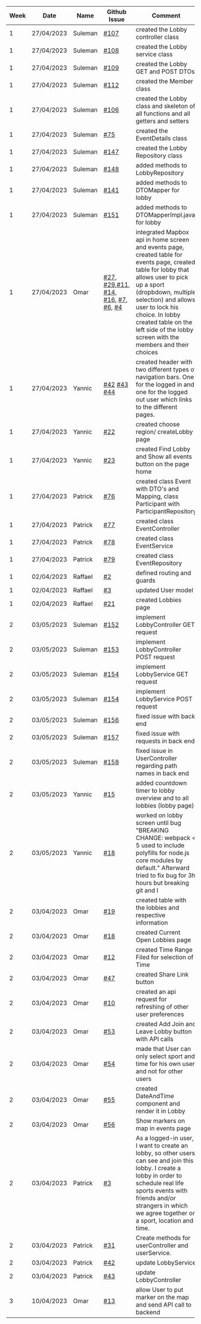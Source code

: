 | **Week** | **Date** | **Name** | **Github Issue**                                                                                                                                                                                                                                                                                                                                                                                                                                                                                                                                                                                                                                                                        | **Comment** |
|----------|----------|----------|-----------------------------------------------------------------------------------------------------------------------------------------------------------------------------------------------------------------------------------------------------------------------------------------------------------------------------------------------------------------------------------------------------------------------------------------------------------------------------------------------------------------------------------------------------------------------------------------------------------------------------------------------------------------------------------------|-------------|
|      1   |27/04/2023| Suleman  | [#107 ](https://github.com/sopra-fs23-group-07/sopra-fs23-group-07-server/issues/107)                                                                                                                                                                                                                                                                                                                                                                                                                                                                                                                                                                                                   |created the Lobby controller class| 
|      1   |27/04/2023| Suleman  | [#108](https://github.com/sopra-fs23-group-07/sopra-fs23-group-07-server/issues/108)                                                                                                                                                                                                                                                                                                                                                                                                                                                                                                                                                                                                    |created the Lobby service class|
|      1   |27/04/2023| Suleman  | [#109](https://github.com/sopra-fs23-group-07/sopra-fs23-group-07-server/issues/109)                                                                                                                                                                                                                                                                                                                                                                                                                                                                                                                                                                                                    |created the Lobby GET and POST DTOs|
|      1   |27/04/2023| Suleman  | [#112](https://github.com/sopra-fs23-group-07/sopra-fs23-group-07-server/issues/112)                                                                                                                                                                                                                                                                                                                                                                                                                                                                                                                                                                                                    |created the Member class|
|      1   |27/04/2023| Suleman  | [#106](https://github.com/sopra-fs23-group-07/sopra-fs23-group-07-server/issues/106)                                                                                                                                                                                                                                                                                                                                                                                                                                                                                                                                                                                                    |created the Lobby class and skeleton of all functions and all getters and setters|
|      1   |27/04/2023| Suleman  | [#75](https://github.com/sopra-fs23-group-07/sopra-fs23-group-07-server/issues/75)                                                                                                                                                                                                                                                                                                                                                                                                                                                                                                                                                                                                      |created the EventDetails class|
|      1   |27/04/2023| Suleman  | [#147](https://github.com/sopra-fs23-group-07/sopra-fs23-group-07-server/issues/147)                                                                                                                                                                                                                                                                                                                                                                                                                                                                                                                                                                                                    |created the Lobby Repository class|
|      1   |27/04/2023| Suleman  | [#148](https://github.com/sopra-fs23-group-07/sopra-fs23-group-07-server/issues/148)                                                                                                                                                                                                                                                                                                                                                                                                                                                                                                                                                                                                    |added methods to LobbyRepository|
|      1   |27/04/2023| Suleman  | [#141](https://github.com/sopra-fs23-group-07/sopra-fs23-group-07-server/issues/141)                                                                                                                                                                                                                                                                                                                                                                                                                                                                                                                                                                                                    |added methods to DTOMapper for lobby|
|      1   |27/04/2023| Suleman  | [#151](https://github.com/sopra-fs23-group-07/sopra-fs23-group-07-server/issues/151)                                                                                                                                                                                                                                                                                                                                                                                                                                                                                                                                                                                                    |added methods to DTOMapperImpl.java for lobby|
|      1   |27/04/2023| Omar     | [#27](https://github.com/sopra-fs23-group-07/sopra-fs23-group-07-client/issues/27), [#29](https://github.com/sopra-fs23-group-07/sopra-fs23-group-07-client/issues/29),[#11](https://github.com/sopra-fs23-group-07/sopra-fs23-group-07-client/issues/11), [#14](https://github.com/sopra-fs23-group-07/sopra-fs23-group-07-client/issues/14), [#16](https://github.com/sopra-fs23-group-07/sopra-fs23-group-07-client/issues/16), [#7](https://github.com/sopra-fs23-group-07/sopra-fs23-group-07-client/issues/7), [#6](https://github.com/sopra-fs23-group-07/sopra-fs23-group-07-client/issues/6), [#4](https://github.com/sopra-fs23-group-07/sopra-fs23-group-07-client/issues/4) |integrated Mapbox api in home screen and events page, created table for events page, created table for lobby that allows user to pick up a sport (dropbdown, multiple selection) and allows user to lock his choice. In lobby created table on the left side of the lobby screen with the members and their choices |
|      1   |27/04/2023| Yannic   | [#42](https://github.com/sopra-fs23-group-07/sopra-fs23-group-07-client/issues/42) [#43](https://github.com/sopra-fs23-group-07/sopra-fs23-group-07-client/issues/43) [#44](https://github.com/sopra-fs23-group-07/sopra-fs23-group-07-client/issues/44)                                                                                                                                                                                                                                                                                                                                                                                                                                |created header with two different types of navigation bars. One for the logged in and one for the logged out user which links to the different pages.|
|      1   |27/04/2023| Yannic   | [#22](https://github.com/sopra-fs23-group-07/sopra-fs23-group-07-client/issues/22)                                                                                                                                                                                                                                                                                                                                                                                                                                                                                                                                                                                                      |created choose region/ createLobby page|
|      1   |27/04/2023| Yannic   | [#23](https://github.com/sopra-fs23-group-07/sopra-fs23-group-07-client/issues/23)                                                                                                                                                                                                                                                                                                                                                                                                                                                                                                                                                                                                      |created Find Lobby and Show all events button on the page home|
|      1   |27/04/2023| Patrick  | [#76](https://github.com/sopra-fs23-group-07/sopra-fs23-group-07-server/issues/76)                                                                                                                                                                                                                                                                                                                                                                                                                                                                                                                                                                                                      |created class Event with DTO's and Mapping, class Participant with ParticipantRepository|
|      1   |27/04/2023| Patrick  | [#77](https://github.com/sopra-fs23-group-07/sopra-fs23-group-07-server/issues/77)                                                                                                                                                                                                                                                                                                                                                                                                                                                                                                                                                                                                      |created class EventController|
|      1   |27/04/2023| Patrick  | [#78](https://github.com/sopra-fs23-group-07/sopra-fs23-group-07-server/issues/78)                                                                                                                                                                                                                                                                                                                                                                                                                                                                                                                                                                                                      |created class EventService|
|      1   |27/04/2023| Patrick  | [#79](https://github.com/sopra-fs23-group-07/sopra-fs23-group-07-server/issues/79)                                                                                                                                                                                                                                                                                                                                                                                                                                                                                                                                                                                                      |created class EventRepository|
|      1   |02/04/2023| Raffael  | [#2](https://github.com/sopra-fs23-group-07/sopra-fs23-group-07-client/issues/2)                                                                                                                                                                                                                                                                                                                                                                                                                                                                                                                                                                                                        |defined routing and guards|
|      1   |02/04/2023| Raffael  | [#3](https://github.com/sopra-fs23-group-07/sopra-fs23-group-07-client/issues/3)                                                                                                                                                                                                                                                                                                                                                                                                                                                                                                                                                                                                        |updated User model|
|      1   |02/04/2023| Raffael  | [#21](https://github.com/sopra-fs23-group-07/sopra-fs23-group-07-client/issues/21)                                                                                                                                                                                                                                                                                                                                                                                                                                                                                                                                                                                                      | created Lobbies page|
|      2   |03/05/2023| Suleman  | [#152](https://github.com/sopra-fs23-group-07/sopra-fs23-group-07-server/issues/152)                                                                                                                                                                                                                                                                                                                                                                                                                                                                                                                                                                                                    |implement LobbyController GET request|
|      2   |03/05/2023| Suleman  | [#153](https://github.com/sopra-fs23-group-07/sopra-fs23-group-07-server/issues/153)                                                                                                                                                                                                                                                                                                                                                                                                                                                                                                                                                                                                    |implement LobbyController POST request|
|      2   |03/05/2023| Suleman  | [#154](https://github.com/sopra-fs23-group-07/sopra-fs23-group-07-server/issues/154)                                                                                                                                                                                                                                                                                                                                                                                                                                                                                                                                                                                                    |implement LobbyService GET request|
|      2   |03/05/2023| Suleman  | [#154](https://github.com/sopra-fs23-group-07/sopra-fs23-group-07-server/issues/154)                                                                                                                                                                                                                                                                                                                                                                                                                                                                                                                                                                                                    |implement LobbyService POST request|
|      2   |03/05/2023| Suleman  | [#156](https://github.com/sopra-fs23-group-07/sopra-fs23-group-07-server/issues/156)                                                                                                                                                                                                                                                                                                                                                                                                                                                                                                                                                                                                    |fixed issue with back end|
|      2   |03/05/2023| Suleman  | [#157](https://github.com/sopra-fs23-group-07/sopra-fs23-group-07-server/issues/157)                                                                                                                                                                                                                                                                                                                                                                                                                                                                                                                                                                                                    |fixed issue with requests in back end|
|      2   |03/05/2023| Suleman  | [#158](https://github.com/sopra-fs23-group-07/sopra-fs23-group-07-server/issues/158)                                                                                                                                                                                                                                                                                                                                                                                                                                                                                                                                                                                                    |fixed issue in UserController regarding path names in back end|
|      2   |03/05/2023| Yannic   | [#15](https://github.com/sopra-fs23-group-07/sopra-fs23-group-07-client/issues/15)                                                                                                                                                                                                                                                                                                                                                                                                                                                                                                                                                                                                      |added countdown timer to lobby overview and to all lobbies (lobby page)|
|      2   |03/05/2023| Yannic   | [#18](https://github.com/sopra-fs23-group-07/sopra-fs23-group-07-client/issues/18)                                                                                                                                                                                                                                                                                                                                                                                                                                                                                                                                                                                                      |worked on lobby screen until bug "BREAKING CHANGE: webpack < 5 used to include polyfills for node.js core modules by default." Afterward tried to fix bug for 3h hours but breaking git and I|
|      2   |03/04/2023| Omar     | [#19](https://github.com/sopra-fs23-group-07/sopra-fs23-group-07-client/issues/19)                                                                                                                                                                                                                                                                                                                                                                                                                                                                                                                                                                                                      | created table with the lobbies and respective information|
|      2   |03/04/2023| Omar     | [#18](https://github.com/sopra-fs23-group-07/sopra-fs23-group-07-client/issues/18)                                                                                                                                                                                                                                                                                                                                                                                                                                                                                                                                                                                                      |created Current Open Lobbies page|                         
|      2   |03/04/2023| Omar     | [#12](https://github.com/sopra-fs23-group-07/sopra-fs23-group-07-client/issues/12)                                                                                                                                                                                                                                                                                                                                                                                                                                                                                                                                                                                                      |created Time Range Filed for selection of Time|     
|      2   |03/04/2023| Omar     | [#47](https://github.com/sopra-fs23-group-07/sopra-fs23-group-07-client/issues/47)                                                                                                                                                                                                                                                                                                                                                                                                                                                                                                                                                                                                      |created Share Link button| 
|      2   |03/04/2023| Omar     | [#10](https://github.com/sopra-fs23-group-07/sopra-fs23-group-07-client/issues/10)                                                                                                                                                                                                                                                                                                                                                                                                                                                                                                                                                                                                      |created an api request for refreshing of other user preferences| 
|      2   |03/04/2023| Omar     | [#53](https://github.com/sopra-fs23-group-07/sopra-fs23-group-07-client/issues/53)                                                                                                                                                                                                                                                                                                                                                                                                                                                                                                                                                                                                      |created Add Join and Leave Lobby button with API calls| 
|      2   |03/04/2023| Omar     | [#54](https://github.com/sopra-fs23-group-07/sopra-fs23-group-07-client/issues/54)                                                                                                                                                                                                                                                                                                                                                                                                                                                                                                                                                                                                      |made that User can only select sport and time for his own user and not for other users| 
|      2   |03/04/2023| Omar     | [#55](https://github.com/sopra-fs23-group-07/sopra-fs23-group-07-client/issues/55)                                                                                                                                                                                                                                                                                                                                                                                                                                                                                                                                                                                                      |created DateAndTime component and render it in Lobby| 
|      2   |03/04/2023| Omar     | [#56](https://github.com/sopra-fs23-group-07/sopra-fs23-group-07-client/issues/56)                                                                                                                                                                                                                                                                                                                                                                                                                                                                                                                                                                                                      | Show markers on map in events page| 
|      2   |03/04/2023| Patrick  | [#3](https://github.com/sopra-fs23-group-07/sopra-fs23-group-07-server/issues/3)                                                                                                                                                                                                                                                                                                                                                                                                                                                                                                                                                                                                        | As a logged-in user, I want to create an lobby, so other users can see and join this lobby. I create a lobby in order to schedule real life sports events with friends and/or strangers in which we agree together on a sport, location and time.| 
|      2   |03/04/2023| Patrick  | [#31](https://github.com/sopra-fs23-group-07/sopra-fs23-group-07-server/issues/31)                                                                                                                                                                                                                                                                                                                                                                                                                                                                                                                                                                                                      | Create methods for userController and userService.| 
|      2   |03/04/2023| Patrick  | [#42](https://github.com/sopra-fs23-group-07/sopra-fs23-group-07-server/issues/42)                                                                                                                                                                                                                                                                                                                                                                                                                                                                                                                                                                                                      | update LobbyService| 
|      2   |03/04/2023| Patrick  | [#43](https://github.com/sopra-fs23-group-07/sopra-fs23-group-07-server/issues/43)                                                                                                                                                                                                                                                                                                                                                                                                                                                                                                                                                                                                      | update LobbyController|                           
|      3   |10/04/2023| Omar  | [#13](https://github.com/sopra-fs23-group-07/sopra-fs23-group-07-client/issues/13)   | allow User to put marker on the map and send API call to backend |  
